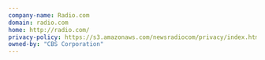 ```yaml
---
company-name: Radio.com
domain: radio.com
home: http://radio.com/
privacy-policy: https://s3.amazonaws.com/newsradiocom/privacy/index.html
owned-by: "CBS Corporation"
---
```




